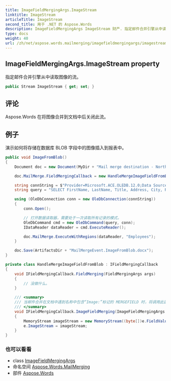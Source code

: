 ```yaml
---
title: ImageFieldMergingArgs.ImageStream
linktitle: ImageStream
articleTitle: ImageStream
second_title: 用于 .NET 的 Aspose.Words
description: ImageFieldMergingArgs ImageStream 财产. 指定邮件合并引擎从中读取图像的流 在 C#.
type: docs
weight: 40
url: /zh/net/aspose.words.mailmerging/imagefieldmergingargs/imagestream/
---
```

## ImageFieldMergingArgs.ImageStream property

指定邮件合并引擎从中读取图像的流。

```csharp
public Stream ImageStream { get; set; }
```

## 评论

Aspose.Words 在将图像合并到文档中后关闭此流。

## 例子

演示如何将存储在数据库 BLOB 字段中的图像插入到报表中。

```csharp
public void ImageFromBlob()
{
    Document doc = new Document(MyDir + "Mail merge destination - Northwind employees.docx");

    doc.MailMerge.FieldMergingCallback = new HandleMergeImageFieldFromBlob();

    string connString = $"Provider=Microsoft.ACE.OLEDB.12.0;Data Source={DatabaseDir + "Northwind.accdb"};";
    string query = "SELECT FirstName, LastName, Title, Address, City, Region, Country, PhotoBLOB FROM Employees";

    using (OleDbConnection conn = new OleDbConnection(connString))
    {
        conn.Open();

        // 打开数据读取器，需要处于一次读取所有记录的模式。
        OleDbCommand cmd = new OleDbCommand(query, conn);
        IDataReader dataReader = cmd.ExecuteReader();

        doc.MailMerge.ExecuteWithRegions(dataReader, "Employees");
    }

    doc.Save(ArtifactsDir + "MailMergeEvent.ImageFromBlob.docx");
}

private class HandleMergeImageFieldFromBlob : IFieldMergingCallback
{
    void IFieldMergingCallback.FieldMerging(FieldMergingArgs args)
    {
        // 没做什么。
    }

    /// <summary>
    /// 当邮件合并在文档中遇到名称中包含“Image:”标记的 MERGEFIELD 时，将调用此函数。
    /// </summary>
    void IFieldMergingCallback.ImageFieldMerging(ImageFieldMergingArgs e)
    {
        MemoryStream imageStream = new MemoryStream((byte[])e.FieldValue);
        e.ImageStream = imageStream;
    }
}
```

### 也可以看看

* class [ImageFieldMergingArgs](../)
* 命名空间 [Aspose.Words.MailMerging](../../../aspose.words.mailmerging/)
* 部件 [Aspose.Words](../../../)
